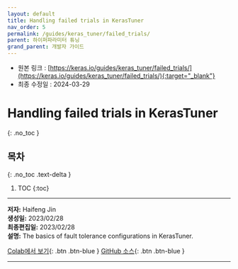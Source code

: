 ```yaml
---
layout: default
title: Handling failed trials in KerasTuner
nav_order: 5
permalink: /guides/keras_tuner/failed_trials/
parent: 하이퍼파라미터 튜닝
grand_parent: 개발자 가이드
---
```


* 원본 링크 : [https://keras.io/guides/keras_tuner/failed_trials/](https://keras.io/guides/keras_tuner/failed_trials/){:target="_blank"}
* 최종 수정일 : 2024-03-29

# Handling failed trials in KerasTuner
{: .no_toc }

## 목차
{: .no_toc .text-delta }

1. TOC
{:toc}

---

**저자:** Haifeng Jin  
**생성일:** 2023/02/28  
**최종편집일:** 2023/02/28  
**설명:** The basics of fault tolerance configurations in KerasTuner.

[Colab에서 보기](https://colab.research.google.com/github/keras-team/keras-io/blob/master/guides/ipynb/keras_tuner/failed_trials.ipynb){: .btn .btn-blue }
[GitHub 소스](https://github.com/keras-team/keras-io/blob/master/guides/keras_tuner/failed_trials.py){: .btn .btn-blue }

----